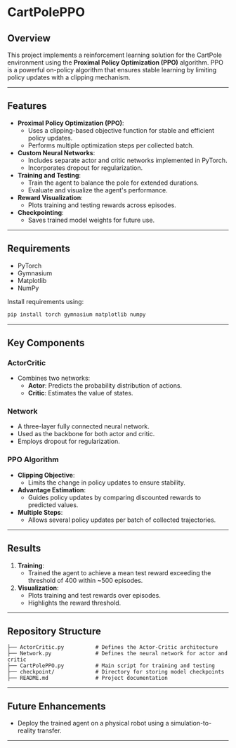 # CartPolePPO

## Overview
This project implements a reinforcement learning solution for the CartPole environment using the **Proximal Policy Optimization (PPO)** algorithm. PPO is a powerful on-policy algorithm that ensures stable learning by limiting policy updates with a clipping mechanism.

---

## Features
- **Proximal Policy Optimization (PPO)**:
  - Uses a clipping-based objective function for stable and efficient policy updates.
  - Performs multiple optimization steps per collected batch.
- **Custom Neural Networks**:
  - Includes separate actor and critic networks implemented in PyTorch.
  - Incorporates dropout for regularization.
- **Training and Testing**:
  - Train the agent to balance the pole for extended durations.
  - Evaluate and visualize the agent's performance.
- **Reward Visualization**:
  - Plots training and testing rewards across episodes.
- **Checkpointing**:
  - Saves trained model weights for future use.

---

## Requirements
- PyTorch
- Gymnasium
- Matplotlib
- NumPy

Install requirements using:
```bash
pip install torch gymnasium matplotlib numpy
```


---

## Key Components

### **ActorCritic**
- Combines two networks:
  - **Actor**: Predicts the probability distribution of actions.
  - **Critic**: Estimates the value of states.

### **Network**
- A three-layer fully connected neural network.
- Used as the backbone for both actor and critic.
- Employs dropout for regularization.

### **PPO Algorithm**
- **Clipping Objective**:
  - Limits the change in policy updates to ensure stability.
- **Advantage Estimation**:
  - Guides policy updates by comparing discounted rewards to predicted values.
- **Multiple Steps**:
  - Allows several policy updates per batch of collected trajectories.

---

## Results
1. **Training**:
   - Trained the agent to achieve a mean test reward exceeding the threshold of 400 within ~500 episodes.
2. **Visualization**:
   - Plots training and test rewards over episodes.
   - Highlights the reward threshold.

---

## Repository Structure
```
├── ActorCritic.py          # Defines the Actor-Critic architecture
├── Network.py              # Defines the neural network for actor and critic
├── CartPolePPO.py          # Main script for training and testing
├── checkpoint/             # Directory for storing model checkpoints
├── README.md               # Project documentation
```

---

## Future Enhancements
- Deploy the trained agent on a physical robot using a simulation-to-reality transfer.

---

